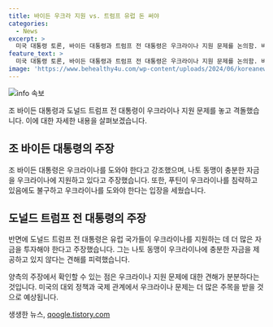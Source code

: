 ```yaml
---
title: 바이든 우크라 지원 vs. 트럼프 유럽 돈 써야
categories:
  - News
excerpt: >
  미국 대통령 토론, 바이든 대통령과 트럼프 전 대통령은 우크라이나 지원 문제를 논의함. 바이든은 우크라이나 지원 강조, 트럼프는 유럽 국가가 더 돈 써야 주장. 바이든은 나토 동맹이 충분히 도와주고 있다고 주장하며, 트럼프를 비판. 트럼프는 우크라이나 지원에 유럽 국가들이 더 돈 써야 한다고 주장하며, 나토 탈퇴 의도 언급. 양측 격렬한 논쟁으로 관심을 끌었음.
feature_text: >
  미국 대통령 토론, 바이든 대통령과 트럼프 전 대통령은 우크라이나 지원 문제를 논의함. 바이든은 우크라이나 지원 강조, 트럼프는 유럽 국가가 더 돈 써야 주장. 바이든은 나토 동맹이 충분히 도와주고 있다고 주장하며, 트럼프를 비판. 트럼프는 우크라이나 지원에 유럽 국가들이 더 돈 써야 한다고 주장하며, 나토 탈퇴 의도 언급. 양측 격렬한 논쟁으로 관심을 끌었음.
image: 'https://www.behealthy4u.com/wp-content/uploads/2024/06/koreanews.jpg'
---
```


<p><img src="https://www.behealthy4u.com/wp-content/uploads/2024/06/koreanews.jpg" alt="info 속보" /></p>

<p>조 바이든 대통령과 도널드 트럼프 전 대통령이 우크라이나 지원 문제를 놓고 격돌했습니다. 이에 대한 자세한 내용을 살펴보겠습니다. </p>

<h2 data-ke-size="size26">조 바이든 대통령의 주장</h2>

<p>조 바이든 대통령은 우크라이나를 도와야 한다고 강조했으며, 나토 동맹이 충분한 자금을 우크라이나에 지원하고 있다고 주장했습니다. 또한, 푸틴이 우크라이나를 침략하고 있음에도 불구하고 우크라이나를 도와야 한다는 입장을 세웠습니다.</p>

<h2 data-ke-size="size26">도널드 트럼프 전 대통령의 주장</h2>

<p>반면에 도널드 트럼프 전 대통령은 유럽 국가들이 우크라이나를 지원하는 데 더 많은 자금을 투자해야 한다고 주장했습니다. 그는 나토 동맹이 우크라이나에 충분한 자금을 제공하고 있지 않다는 견해를 피력했습니다.</p>

<p>양측의 주장에서 확인할 수 있는 점은 우크라이나 지원 문제에 대한 견해가 분분하다는 것입니다. 미국의 대외 정책과 국제 관계에서 우크라이나 문제는 더 많은 주목을 받을 것으로 예상됩니다.</p>
생생한 뉴스, <a href="https://qoogle.tistory.com" rel="dofollow">qoogle.tistory.com</a>


